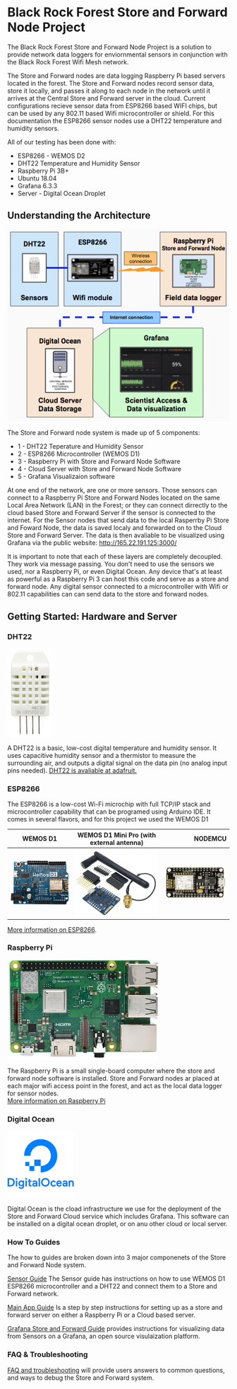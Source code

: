 # Black Rock Forest Store and Forward Node Project

The Black Rock Forest Store and Forward Node Project is a solution to provide network data loggers for enviornmental sensors in conjunction with the Black Rock Forest Wifi Mesh network.  

The Store and Forward nodes are data logging Raspberry Pi based servers located in the forest. The Store and Forward nodes record sensor data, store it locally, and passes it along to each node in the network until it arrives at the Central Store and Forward server in the cloud. Current configurations recieve sensor data from ESP8266 based WIFI chips, but can be used by any 802.11 based Wifi microcontroller or shield.  For this documentation the ESP8266 sensor nodes use a DHT22 temperature and humidity sensors.  

All of our testing has been done with:

- ESP8266 - WEMOS D2 
- DHT22 Temperature and Humidity Sensor
- Raspberry Pi 3B+ 
- Ubuntu 18.04
- Grafana 6.3.3
- Server - Digital Ocean Droplet

## Understanding the Architecture
![Store and Forwad Architecture](./docs/images/Store-forward-arch2.png)

The Store and Forward node system is made up of 5 components:
- 1 - DHT22 Teperature and Humidity Sensor
- 2 - ESP8266 Microcontroller (WEMOS D1) 
- 3 - Raspberry Pi with Store and Forward Node Software 
- 4 - Cloud Server with Store and Forward Node Software
- 5 - Grafana Visualizaion software

At one end of the network, are one or more sensors. Those sensors can connect to a Raspberry Pi Store and Forward Nodes located on the same Local Area Network (LAN) in the Forest; or they can connect dirrectly to the cloud based Store and Forward Server if the sensor is connected to the internet.  For the Sensor nodes that send data to the local Rasperrby Pi Store and Foward Node, the data is saved localy and forwarded on to the Cloud Store and Forward Server. The data is then avaliable to be visualized using Grafana via the public website: http://165.22.191.125:3000/

It is important to note that each of these layers are completely decoupled. They work via message passing. You don't need to use the sensors we used, nor a Raspberry Pi, or even Digital Ocean. Any device that's at least as powerful as a Raspberry Pi 3 can host this code and serve as a store and forward node. Any digital sensor connected to a microcontroller with Wifi or 802.11 capabilities can can send data to the store and forward nodes.


## Getting Started: Hardware and Server

### DHT22 
![DHT22](./docs/images/DHT22.gif)

A DHT22 is a basic, low-cost digital temperature and humidity sensor. It uses capacitive humidity sensor and a thermistor to measure the surrounding air, and outputs a digital signal on the data pin (no analog input pins needed). [DHT22 is avaliable at adafruit.](https://www.adafruit.com/product/385)

### ESP8266 
The ESP8266 is a low-cost Wi-Fi microchip with full TCP/IP stack and microcontroller capability that can be programed using Arduino IDE. It comes in several flavors, and for this project we used the WEMOS D1

| **WEMOS D1**      | **WEMOS D1 Mini Pro (with external antenna)** | **NODEMCU**   |
| ------------- |:-------------:| -----:|
| <img WEMOSD1 src="./docs/images/WEMOS-d1.jpg" width="200"> | <img src="./docs/images/WEMOS-d1-pro-mini.png" width="200">      | <img src="./docs/images/nodemcu.png" width="200">  |

[More information on ESP8266](http://esp8266.net/).

### Raspberry Pi
![Raspberry Pi](./docs/images/raspberry-piSM.jpg)

The Raspberry Pi is a small single-board computer where the store and forward node software is installed. Store and Forward nodes ar placed at each major wifi access point in the forest, and act as the local data logger for sensor nodes.  
[More information on Raspberry Pi](https://www.raspberrypi.org/)

### Digital Ocean
![Digital Ocean](./docs/images/Digital-ocean.png)

Digital Ocean is the cload infrastructure we use for the deployment of the Store and Forward Cloud service which includes Grafana.  This software can be installed on a digital ocean droplet, or on anu other cloud or local server.  


### How To Guides
The how to guides are broken down into 3 major componenets of the Store and Forward Node system. 

[Sensor Guide](./docs/esp8266.md) The Sensor guide has instructions on how to use WEMOS D1 ESP8266 microcontroller and a DHT22 and connect them to a Store and Forward network.  

[Main App Guide](./docs/main_app.md) Is a step by step instructions for setting up as a store and forward server on either a Raspberry Pi or a Cloud based server.

[Grafana Store and Forward Guide](./docs/grafana.md) provides instructions for visualizing data from Sensors on a Grafana, an open source visulaization platform.  

### FAQ & Troubleshooting
[FAQ and troubleshooting](./docs/faq-troubleshooting.md) will provide users answers to common questions, and ways to debug the Store and Forward system.  

